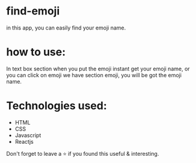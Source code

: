 # find-emoji
 in this app, you can easily find your emoji name.
 
# how to use:
 
 In text box  section when you put the emoji instant get your emoji name,  or you can click on emoji we have section emoji,  you will be got the emoji name.
  

# Technologies used:

   * HTML
   * CSS
   * Javascript
   * Reactjs

Don't forget to leave a ⭐ if you found this useful & interesting. 
